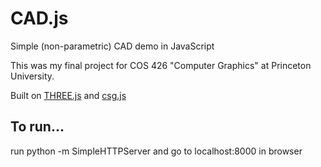 # CAD.js
Simple (non-parametric) CAD demo in JavaScript

This was my final project for COS 426 "Computer Graphics" at Princeton University.

Built on [THREE.js](threejs.org) and [csg.js](https://github.com/evanw/csg.js/)

## To run...

run python -m SimpleHTTPServer and go to localhost:8000 in browser
